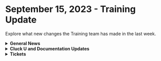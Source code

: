 # September 15, 2023 - Training Update

Explore what new changes the Training team has made in the last week.

<details>

<summary><strong>General News</strong></summary>

* The Cluck U team will be meeting next week for more awesome education planning! But don't worry, we have some awesome updates for self-service. Here is the updated live schedule for next week:
  * Monday:
    * [Rewst 101: Laying the Foundations of Automation](https://calendly.com/cluck-u/rewst-101) @ 12 p.m. ET (No change)
  * Wednesday:
    * [Cluck University AMA / Office Hours](https://calendly.com/cluck-u/roc-ama) @ 1:15 p.m. ET (Special day/time)
  * Friday:
    * [Rewst 102: Building Basic Workflows](https://calendly.com/cluck-u/rewst-102) @ 12 p.m. ET (Special day/time)
  * Join us in our new [Cluck-U Discord channel](https://discord.com/channels/936789089703845988/1121465945295167588) if you have any questions, comments, or concerns!

</details>

<details>

<summary><strong>Cluck U and Documentation Updates</strong></summary>

**Cluck University**

* We've added more self-service features to provide more value to those taking training on the [Cluck University](broken-reference) pages, including:
  * A [signup for the welcome package](broken-reference), including an email and schedule for live training.
  * Get Credit forms for each course where you can give feedback and validate your understanding!
  * Added a [Foundations Certification](broken-reference) sign-up page!

**Documentation**

* [Open Mic - September 8th Video and Page Added](../../roc-open-mics/roc-open-mics-north-america/2023-roc-open-mics/september-8-2023-special-guest-automation-from-down-under.md)
* [Added Huntress Integration Setup Page](../../../documentation/configuration/integrations/individual-integration-documentation/security/huntress-integration-setup.md)
* [Added an Actions & Endpoints page for IT Glue](broken-reference)
* Added alternative download instructions for [Datto RMM](../../../documentation/configuration/integrations/individual-integration-documentation/rmm/datto-rmm-integration-setup.md) PowerShell cpt file
* Added [Date-Time Comparisons Jinja Page](../../../documentation/jinja/common-jinja-examples/date-time-comparisons.md)
* Added [Block Scope Jinja page](../../../documentation/jinja/common-jinja-examples/block-scope.md)
* Added [Jinja Macros Jinja page](../../../documentation/jinja/common-jinja-examples/jinja-macros.md)
* Added note about signing up for the Australian Open Mic on the [Resources page](broken-reference)
* Updates and Fixes
  * Updated steps and added images to the [Auvik Integration Setup](../../../documentation/configuration/integrations/individual-integration-documentation/networking-integrations/auvik-integration-setup.md) page.
  * Updated steps and added images to the [ConnectWise Automate Integration](../../../documentation/configuration/integrations/individual-integration-documentation/rmm/connectwise-automate-integration-setup.md) Setup page.
  * Updated [IT Glue Integration Setup](../../../documentation/configuration/integrations/individual-integration-documentation/documentation/it-glue-integration-setup.md) page.
  * Fixed Typo on [Datto RMM](../../../documentation/configuration/integrations/individual-integration-documentation/rmm/datto-rmm-integration-setup.md) page.
  * Fixed Typo on [Kaseya VSA](../../../documentation/configuration/integrations/individual-integration-documentation/rmm/kaseya-vsa/kaseya-vsa-integration-setup.md) page
  * Updated List Comprehension title to "[Working with Lists](../../../documentation/jinja/use-cases-and-best-practices/jinja-lists.md)"
  * Updated [Internal Rewst Jinja](../../../documentation/jinja/internal-rewst-jinja-examples.md) Examples!
  * Added "What is meant by the term "Workflow Wrapper" when discussed by the ROC team?" section to the [FAQ page](broken-reference).

</details>

<details>

<summary><strong>Tickets</strong></summary>

With the ROC now using Halo for their ticketing system, this is when you should find a ticket created for you!

* [x] A discussion with a ROC engineer that doesn't result in a fix on first discussion
* [x] If you have a call to troubleshoot, create workflows or other ROC work
* [x] For all onboarding or expansion work
* [x] If a call results in a new workflow idea or request

If you'd like to manually create a ticket yourself, review the "Rewst Support" section at the bottom of this page.

</details>
